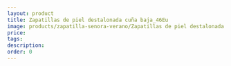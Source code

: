 ```yaml
---
layout: product
title: Zapatillas de piel destalonada cuña baja_46Eu
image: products/zapatilla-senora-verano/Zapatillas de piel destalonada cuña baja_46Eu.jpeg
price: 
tags: 
description: 
order: 0
---
```

